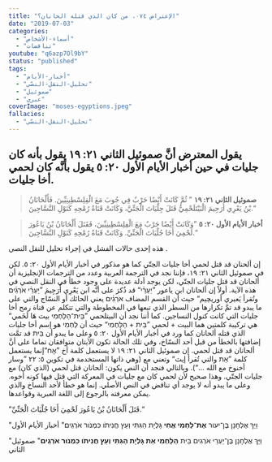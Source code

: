 ```yaml
---
title: "الإعتراض ٠٧٤، من كان الذي قتله الحانان؟"
date: "2019-07-03"
categories:
  - "أسماء-الأشخاص"
  - "تناقضات"
youtube: "q6azp7Ol9bY"
status: "published"
tags:
  - "أخبار-الأيام"
  - "تحليل-النقل-النصّي"
  - "صموئيل"
  - "عبري"
coverImage: "moses-egyptions.jpeg"
fallacies:
  - "تحليل-النقل-النصّي"
---
```


## يقول المعترض أنَّ صموئيل الثاني ٢١: ١٩ يقول بأنه كان جليات في حين أخبار الأيام الأول ٢٠: ٥ يقول بأنَّه كان لحمي أخا جليات.

> **صموئيل الثاني ٢١: ١٩** ” ثُمَّ كَانَتْ أَيْضًا حَرْبٌ فِي جُوبَ مَعَ الْفِلِسْطِينِيِّينَ. فَأَلْحَانَانُ بْنُ يَعْرِي أُرَجِيمَ الْبَيْتَلَحْمِيُّ قَتَلَ جِلْيَاتَ الْجَتِّيَّ، وَكَانَتْ قَنَاةُ رُمْحِهِ كَنَوْلِ النَّسَّاجِينَ.“

> **أخبار الأيام الأول ٢٠: ٥** ”وَكَانَتْ أَيْضًا حَرْبٌ مَعَ الْفِلِسْطِينِيِّينَ، فَقَتَلَ أَلْحَانَانُ بْنُ يَاعُورَ لَحْمِيَ أَخَا جُلْيَاتَ الْجَتِّيِّ. وَكَانَتْ قَنَاةُ رُمْحِهِ كَنَوْلِ النَّسَّاجِينَ.“

هذه إحدى حالات الفشل في إجراء تحليل للنقل النصي .

إن ألحنان قد قتل لحمي أخا جليات الجتّي كما هو مذكور في أخبار الأيام الأول ٢٠: ٥. لكن في صموئيل الثاني ٢١: ١٩، فإننا نجد في الترجمة العربية وعدد من الترجمات الإنجليزية أن ألحانان قد قتل جليات الجتّي، لكن يوجد أدلة عديدة على وجود خطأ في النقل النصي في هذه الآية. أولاً إن ألحانان ابن ياعور ”יַעְרֵ֨י“ قد ذُكرَ على أنَّه ابن يَعْرِي أُرَجِيمَ ”יַעְרֵ֨י אֹרְגִ֜ים وتُقرأ يَعيري أوريچيم“ حيث أن القسم المضاف אֹרְגִ֜ים يعني الحائك أو النسّاج والتي على ما يبدو قد تمَّ تكرارها من السطر الذي تبعها في المخطوطة والتي تتكلم عن قناة رمح أخا جليات التي كانت كنول النساجين. كما أننا نجد أن البيتلحمي ”בֵּית־הַלַּחְמִי بيث هَا لَخَمي“ هي تركيبة كلمتين هما البيت + لحمي ”בֵּית + הַלַּחְמִי“ حيث أن לַּחְמִי هو إسم أخا جليات الذي قتله ألحانان كما ورد في أخبار الأيام الأول ٢٠: ٥ وعلى ما يبدو أن בֵּית قد تمَّت إضافتها بالخطأ من قبل أحد النسّاخ، وفي تلك الحالة تكون الآيتان متوافقان تماما على أنَّ ألحانان قد قتل لحمي. إن صموئيل الثاني ٢١: ١٩ لا يستعمل كلمة أخ ”אָח“إنما يستعمل كلمة ”אֵת والتي تُقرأ إيث“ وتعني مع (وهي ذاتها المستخدمة في تكوين ٥: ٢٢ ”وسار أخنوخ مع الله …“). وبالتالي فنجد أن النص يكون: ألحانان قتل لحمي (الذي كان) مع جليات الجتّي. وهذا صحيح لأن لحمي كان مع جليات في المعركة التي قتل فيها كونه أخوه. وعلى ما يبدو أنه لا يوجد أي تناقض في النص الأصلي. إنما هو خطأ لأحد النساخ والذي يمكن معرفته بالرجوع إلى اللغة العبرية وقواعدها.

”قَتَلَ أَلْحَانَانُ بْنُ يَاعُورَ لَحْمِيَ أَخَا جُلْيَاتَ الْجَتِّيِّ.“

"וַיַּךְ אֶלְחָנָן בֶּן־יעור **אֶת־לַחְמִי אֲחִי** גָּלְיָת הַגִּתִּי וְעֵץ חֲנִיתֹו כִּמְנֹור אֹרְגִֽים׃"
أخبار الأيام الأول

"וַיַּךְ אֶלְחָנָן בֶּן־יַעְרֵי אֹרְגִים בֵּית **הַלַּחְמִי אֵת גָּלְיָת הַגִּתִּי וְעֵץ חֲנִיתֹו כִּמְנֹור אֹרְגִֽים**"
صموئيل الثاني
